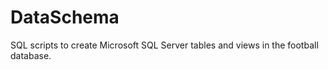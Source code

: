 # DataSchema

SQL scripts to create Microsoft SQL Server tables and views in the football database.
